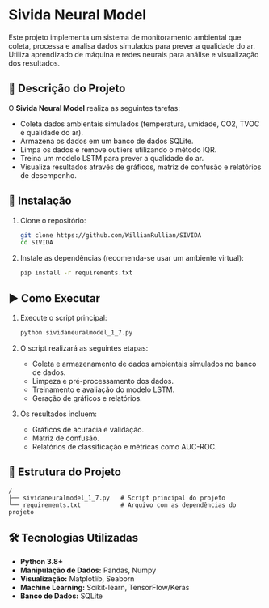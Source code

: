 
# Sivida Neural Model

Este projeto implementa um sistema de monitoramento ambiental que coleta, processa e analisa dados simulados para prever a qualidade do ar. Utiliza aprendizado de máquina e redes neurais para análise e visualização dos resultados.

## 📖 Descrição do Projeto

O **Sivida Neural Model** realiza as seguintes tarefas:
- Coleta dados ambientais simulados (temperatura, umidade, CO2, TVOC e qualidade do ar).
- Armazena os dados em um banco de dados SQLite.
- Limpa os dados e remove outliers utilizando o método IQR.
- Treina um modelo LSTM para prever a qualidade do ar.
- Visualiza resultados através de gráficos, matriz de confusão e relatórios de desempenho.

## 🚀 Instalação

1. Clone o repositório:
   ```bash
   git clone https://github.com/WillianRullian/SIVIDA
   cd SIVIDA
   ```

2. Instale as dependências (recomenda-se usar um ambiente virtual):
   ```bash
   pip install -r requirements.txt
   ```

## ▶️ Como Executar

1. Execute o script principal:
   ```bash
   python sividaneuralmodel_1_7.py
   ```

2. O script realizará as seguintes etapas:
   - Coleta e armazenamento de dados ambientais simulados no banco de dados.
   - Limpeza e pré-processamento dos dados.
   - Treinamento e avaliação do modelo LSTM.
   - Geração de gráficos e relatórios.

3. Os resultados incluem:
   - Gráficos de acurácia e validação.
   - Matriz de confusão.
   - Relatórios de classificação e métricas como AUC-ROC.

## 📂 Estrutura do Projeto

```
/
├── sividaneuralmodel_1_7.py   # Script principal do projeto
└── requirements.txt           # Arquivo com as dependências do projeto
```

## 🛠️ Tecnologias Utilizadas

- **Python 3.8+**
- **Manipulação de Dados:** Pandas, Numpy
- **Visualização:** Matplotlib, Seaborn
- **Machine Learning:** Scikit-learn, TensorFlow/Keras
- **Banco de Dados:** SQLite


